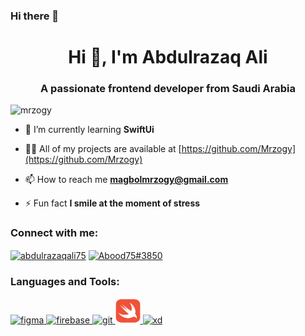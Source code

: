 ### Hi there 👋

<h1 align="center">Hi 👋, I'm Abdulrazaq Ali</h1>
<h3 align="center">A passionate frontend developer from Saudi Arabia</h3>

<p align="left"> <img src="https://komarev.com/ghpvc/?username=mrzogy&label=Profile%20views&color=0e75b6&style=flat" alt="mrzogy" /> </p>

- 🌱 I’m currently learning **SwiftUi**

- 👨‍💻 All of my projects are available at [https://github.com/Mrzogy](https://github.com/Mrzogy)

- 📫 How to reach me **magbolmrzogy@gmail.com**

- ⚡ Fun fact **I smile at the moment of stress**

<h3 align="left">Connect with me:</h3>
<p align="left">
<a href="https://twitter.com/abdulrazaqali75" target="blank"><img align="center" src="https://raw.githubusercontent.com/rahuldkjain/github-profile-readme-generator/master/src/images/icons/Social/twitter.svg" alt="abdulrazaqali75" height="30" width="40" /></a>
<a href="https://discord.gg/Abood75#3850" target="blank"><img align="center" src="https://raw.githubusercontent.com/rahuldkjain/github-profile-readme-generator/master/src/images/icons/Social/discord.svg" alt="Abood75#3850" height="30" width="40" /></a>
</p>

<h3 align="left">Languages and Tools:</h3>
<p align="left"> <a href="https://www.figma.com/" target="_blank" rel="noreferrer"> <img src="https://www.vectorlogo.zone/logos/figma/figma-icon.svg" alt="figma" width="40" height="40"/> </a> <a href="https://firebase.google.com/" target="_blank" rel="noreferrer"> <img src="https://www.vectorlogo.zone/logos/firebase/firebase-icon.svg" alt="firebase" width="40" height="40"/> </a> <a href="https://git-scm.com/" target="_blank" rel="noreferrer"> <img src="https://www.vectorlogo.zone/logos/git-scm/git-scm-icon.svg" alt="git" width="40" height="40"/> </a> <a href="https://developer.apple.com/swift/" target="_blank" rel="noreferrer"> <img src="https://raw.githubusercontent.com/devicons/devicon/master/icons/swift/swift-original.svg" alt="swift" width="40" height="40"/> </a> <a href="https://www.adobe.com/products/xd.html" target="_blank" rel="noreferrer"> <img src="https://cdn.worldvectorlogo.com/logos/adobe-xd.svg" alt="xd" width="40" height="40"/> </a> </p>
